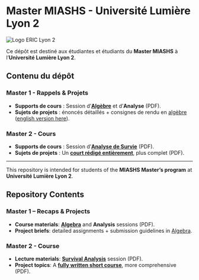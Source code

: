 # Master MIASHS - Université Lumière Lyon 2

![Logo ERIC Lyon 2](ERIC_LYON_2_logo.png)

Ce dépôt est destiné aux étudiantes et étudiants du **Master MIASHS** à l’**Université Lumière Lyon 2**.

## Contenu du dépôt

### Master 1 - Rappels & Projets
- **Supports de cours** : Session d’[**Algèbre**](/Algebre_M1/Cours_M1_ALGEBRE_Beamer.pdf) et d’**Analyse** (PDF).
- **Sujets de projets** : énoncés détaillés + consignes de rendu en [algèbre](/Algebre_M1/Projet-Algebre.pdf) ([english version here](/Algebre_M1/ENGLISH-Projet-Algebre.pdf)).


### Master 2 - Cours
- **Supports de cours** : Session d’[**Analyse de Survie**](/Analyse_Survie_M2/Slide_M2_Survie_Beamer.pdf) (PDF).
- **Sujets de projets** : Un [**court rédigé entièrement**](/Analyse_Survie_M2/Cours_Analyse_de_Survie_M2_MIASHS.pdf), plus complet (PDF).


---


This repository is intended for students of the **MIASHS Master’s program** at **Université Lumière Lyon 2**.


## Repository Contents

### Master 1 – Recaps & Projects
- **Course materials**: [**Algebra**](/Algebre_M1/Cours_M1_ALGEBRE_Beamer.pdf) and **Analysis** sessions (PDF).
- **Project briefs**: detailed assignments + submission guidelines in [Algebra](/Algebre_M1/ENGLISH-Projet-Algebre.pdf).


### Master 2 - Course
- **Lecture materials**: [**Survival Analysis**](/Analyse_Survie_M2/Slide_M2_Survie_Beamer.pdf) session (PDF).
- **Project topics**: A [**fully written short course**](/Analyse_Survie_M2/Cours_Analyse_de_Survie_M2_MIASHS.pdf), more comprehensive (PDF).
